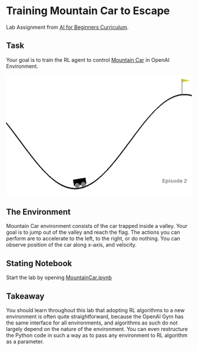# Training Mountain Car to Escape

Lab Assignment from [AI for Beginners Curriculum](https://github.com/microsoft/ai-for-beginners).

## Task

Your goal is to train the RL agent to control [Mountain Car](https://www.gymlibrary.ml/environments/classic_control/mountain_car/) in OpenAI Environment.

![Mountain Car](images/mountaincar.png)

## The Environment

Mountain Car environment consists of the car trapped inside a valley. Your goal is to jump out of the valley and reach the flag. The actions you can perform are to accelerate to the left, to the right, or do nothing. You can observe position of the car along x-axis, and velocity.

## Stating Notebook

Start the lab by opening [MountainCar.ipynb](MountainCar.ipynb)

## Takeaway

You should learn throughout this lab that adopting RL algorithms to a new environment is often quite straightforward, because the OpenAI Gym has the same interface for all environments, and algorithms as such do not largely depend on the nature of the environment. You can even restructure the Python code in such a way as to pass any environment to RL algorithm as a parameter.

